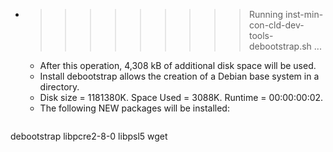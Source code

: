 * >>>>>>>>> Running inst-min-con-cld-dev-tools-debootstrap.sh ...
  * After this operation, 4,308 kB of additional disk space will be used.
  * Install debootstrap allows the creation of a Debian base system in a directory.
  * Disk size = 1181380K. Space Used = 3088K. Runtime = 00:00:00:02.
  * The following NEW packages will be installed:
  ```bash
debootstrap libpcre2-8-0 libpsl5 wget
  ```
